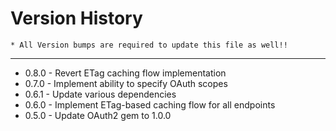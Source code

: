 Version History
====
    * All Version bumps are required to update this file as well!!
----

* 0.8.0 - Revert ETag caching flow implementation
* 0.7.0 - Implement ability to specify OAuth scopes
* 0.6.1 - Update various dependencies
* 0.6.0 - Implement ETag-based caching flow for all endpoints
* 0.5.0 - Update OAuth2 gem to 1.0.0
